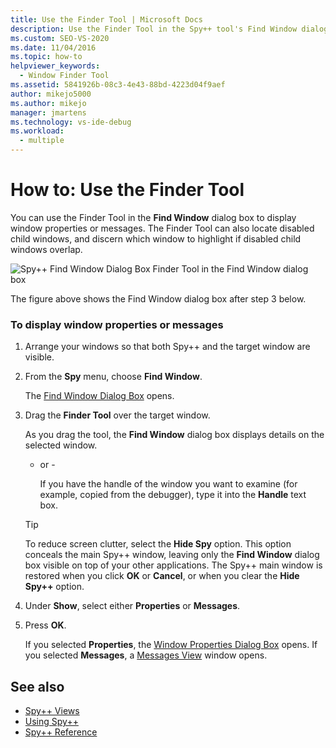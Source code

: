 ```yaml
---
title: Use the Finder Tool | Microsoft Docs
description: Use the Finder Tool in the Spy++ tool's Find Window dialog box to display window properties or messages during a debugging session.
ms.custom: SEO-VS-2020
ms.date: 11/04/2016
ms.topic: how-to
helpviewer_keywords: 
  - Window Finder Tool
ms.assetid: 5841926b-08c3-4e43-88bd-4223d04f9aef
author: mikejo5000
ms.author: mikejo
manager: jmartens
ms.technology: vs-ide-debug
ms.workload: 
  - multiple
---
```

# How to: Use the Finder Tool
You can use the Finder Tool in the **Find Window** dialog box to display window properties or messages. The Finder Tool can also locate disabled child windows, and discern which window to highlight if disabled child windows overlap.

 ![Spy&#43;&#43; Find Window Dialog Box](../debugger/media/icon_spy--_find.png "Icon_Spy++_Find")
Finder Tool in the Find Window dialog box

 The figure above shows the Find Window dialog box after step 3 below.

### To display window properties or messages

1. Arrange your windows so that both Spy++ and the target window are visible.

2. From the **Spy** menu, choose **Find Window**.

    The [Find Window Dialog Box](../debugger/find-window-dialog-box.md) opens.

3. Drag the **Finder Tool** over the target window.

    As you drag the tool, the **Find Window** dialog box displays details on the selected window.

   - or -

     If you have the handle of the window you want to examine (for example, copied from the debugger), type it into the **Handle** text box.

   > [!TIP]
   > To reduce screen clutter, select the **Hide Spy** option. This option conceals the main Spy++ window, leaving only the **Find Window** dialog box visible on top of your other applications. The Spy++ main window is restored when you click **OK** or **Cancel**, or when you clear the **Hide Spy++** option.

4. Under **Show**, select either **Properties** or **Messages**.

5. Press **OK**.

    If you selected **Properties**, the [Window Properties Dialog Box](../debugger/window-properties-dialog-box.md) opens. If you selected **Messages**, a [Messages View](../debugger/messages-view.md) window opens.

## See also
- [Spy++ Views](../debugger/spy-increment-views.md)
- [Using Spy++](../debugger/using-spy-increment.md)
- [Spy++ Reference](../debugger/spy-increment-reference.md)